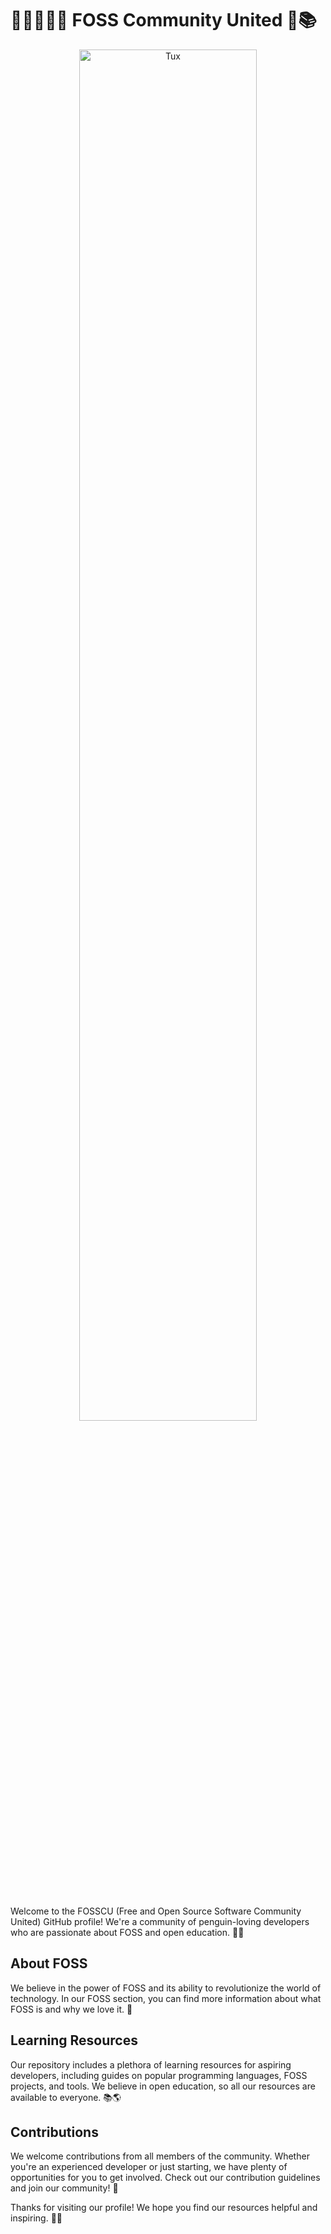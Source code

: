 # 🐧👨‍💻👩‍💻 FOSS Community United 🚀📚

<p align="center"> 
  <img width="75%" height="75%" src="https://user-images.githubusercontent.com/69577224/232351104-0f43dd96-de55-421f-bd4e-9102c7b8256b.jpg" alt="Tux">
</p>

<br>

Welcome to the FOSSCU (Free and Open Source Software Community United) GitHub profile! We're a community of penguin-loving developers who are passionate about FOSS and open education. 🐧🌟

## About FOSS

We believe in the power of FOSS and its ability to revolutionize the world of technology. In our FOSS section, you can find more information about what FOSS is and why we love it. 🤩

## Learning Resources

Our repository includes a plethora of learning resources for aspiring developers, including guides on popular programming languages, FOSS projects, and tools. We believe in open education, so all our resources are available to everyone. 📚🌎

## Contributions

We welcome contributions from all members of the community. Whether you're an experienced developer or just starting, we have plenty of opportunities for you to get involved. Check out our contribution guidelines and join our community! 🤝

Thanks for visiting our profile! We hope you find our resources helpful and inspiring. 🚀🌟
